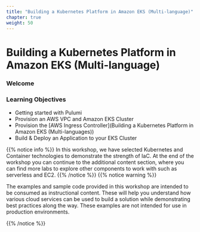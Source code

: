 ```yaml
---
title: "Building a Kubernetes Platform in Amazon EKS (Multi-language)"
chapter: true
weight: 50
---
```


# Building a Kubernetes Platform in Amazon EKS (Multi-language)

### Welcome

### Learning Objectives

- Getting started with Pulumi
- Provision an AWS VPC and Amazon EKS Cluster
- Provision the [AWS Ingress Controller](Building a Kubernetes Platform in Amazon EKS (Multi-languages))
- Build & Deploy an Application to your EKS Cluster

{{% notice info %}}
In this workshop, we have selected Kubernetes and Container technologies to demonstrate the strength of IaC.
At the end of the workshop you can continue to the additional content section, where you can find more labs to explore other components to work with such as serverless and EC2.
{{% /notice %}}
{{% notice warning %}}
<p style='text-align: left;'>
The examples and sample code provided in this workshop are intended to be consumed as instructional content. 
These will help you understand how various cloud services can be used to build a solution while demonstrating best 
practices along the way. These examples are not intended for use in production environments.
</p>
{{% /notice %}}


